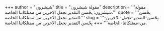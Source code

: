 +++
author = "شيشرون"
title = "مقولة شيشرون"
description = '''مقولة شيشرون: بِحُسن التقدير نجعل الاخرين من ممتلكاتنا الخاصة.'''
quote = '''بِحُسن التقدير نجعل الاخرين من ممتلكاتنا الخاصة.'''
slug = '''بِحُسن-التقدير-نجعل-الاخرين-من-ممتلكاتنا-الخاصة'''
+++
بِحُسن التقدير نجعل الاخرين من ممتلكاتنا الخاصة.
